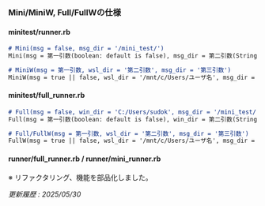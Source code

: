 ### Mini/MiniW, Full/FullWの仕様

#### minitest/runner.rb

```markdown
# Mini(msg = false, msg_dir = '/mini_test/')
Mini(msg = 第一引数(boolean: default is false), msg_dir = 第二引数(String))

# MiniW(msg = 第一引数, wsl_dir = '第二引数', msg_dir = '第三引数')
MiniW(msg = true || false, wsl_dir = '/mnt/c/Users/ユーザ名', msg_dir = '/mini_test/')
```

#### minitest/full_runner.rb

```markdown
# Full(msg = false, win_dir = 'C:/Users/sudok', msg_dir = '/mini_test/')
Full(msg = 第一引数(boolean: default is false), win_dir = 第二引数(String), msg_dir = 第三引数(String))

# Full/FullW(msg = 第一引数, wsl_dir = '第二引数', msg_dir = '第三引数')
FullW(msg = true || false, wsl_dir = '/mnt/c/Users/ユーザ名', msg_dir = '/mini_test/')
```

#### runner/full_runner.rb / runner/mini_runner.rb

※ リファクタリング、機能を部品化しました。

_更新履歴 : 2025/05/30_